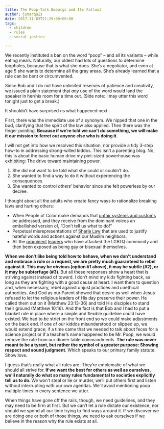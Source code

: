 ```yaml
---
title: The Poop-Talk Embargo and Its Fallout
author: jsmarquis
date: 2017-11-03T21:25:00+00:00
tags:
  - children
  - rules
  - social justice

---
```


We recently instituted a ban on the word &#8220;poop&#8221; &#8211; and all its variants &#8211; while eating meals. Naturally, our oldest had lots of questions to determine loopholes, because that is what she does. She&#8217;s a negotiator, and even at age 5 she wants to determine all the gray areas. She&#8217;s already learned that a rule can be bent or circumvented.

Since Bob and I do not have unlimited reserves of patience and creativity, we issued a plain statement that <i>any</i> use of the word would land the speaker in her/his room for a time out. (Side note: I may utter this word tonight just to get a break.)

It shouldn&#8217;t have surprised us what happened next.

First, there was the immediate use of a synonym. We nipped that one in the bud, clarifying that the spirit of the law also applied.
Then there was the finger pointing. <b>Because if we&#8217;re told we can&#8217;t do something, we will make it our mission to ferret out anyone else who is doing it. </b>

I will not get into how we resolved this situation, nor provide a tidy 3-step how-to in addressing strong-willed kiddos. This isn&#8217;t a parenting blog. No, this is about the basic human drive my pint-sized powerhouse was exhibiting: The drive toward maintaining power.

  1. She did not want to be told what she could or couldn&#8217;t do.
  2. She wanted to find a way to do it without experiencing the consequences.
  3. She wanted to control <i>others&#8217;</i> behavior since she felt powerless by our decree.

I thought about all the adults who create fancy ways to rationalize breaking laws and hurting others:

  * When People of Color make demands that <a href="https://www.youtube.com/watch?v=J5b_-TZwQ0I" target="_blank">unfair systems and customs</a> be addressed, and they receive from the dominant voices an embellished version of, &#8220;Don&#8217;t tell us what to do!&#8221;&nbsp;
  * Perpetual misrepresentations of <a href="https://www.youtube.com/watch?v=umjP1eJM62M" target="_blank">Sharia Law</a> that are used to justify hateful words and actions against our Muslim neighbors.&nbsp;
  * All the <a href="https://www.advocate.com/politics/politicians/2015/05/29/16-antigay-leaders-exposed-gay-or-bi" target="_blank">prominent</a> <a href="https://www.advocate.com/politics/politicians/2015/05/29/16-antigay-leaders-exposed-gay-or-bi" target="_blank">leaders</a> who have attacked the LGBTQ community and then been exposed as being gay or bisexual themselves.

<b>When we don&#8217;t like being told how to behave, when we don&#8217;t understand and embrace a rule or a request, we are pretty much guaranteed to rebel against it. This may be obvious (option #1 above), it may be subtle (#2), or it may be subterfuge (#3). </b>But all these responses show a heart that is striving against instead of toward.
I don&#8217;t mind my kids fighting back, as long as they are fighting with a good cause at heart. I want them to question and, when necessary, rebel against unjust practices and unethical authorities. And God as our Parent showed that desire as well when Jesus refused to let the religious leaders of His day preserve their power. He called them out on it (Matthew 23:13-36) and told His disciples to stand their ground (Matthew 10:16).
And the fact is that Bob and I had to put a blanket rule in place where a simple and flexible guideline could have existed. We had to be strict on the front end so we could make adjustments on the back end. If one of our kiddos misunderstood or slipped up, we would extend grace; if a time came that we needed to talk about feces for a science project or if a teacher&#8217;s name happened to be Mr. Poop, we would remove the rule from our dinner table commandments. <b>The rule was never meant to be a tyrant, but rather the symbol of a greater purpose: Showing respect and sound judgment.</b> Which speaks to our primary family statute: Show love.


I guess that&#8217;s really what all rules are. They&#8217;re emblematic of what we should all strive for.<b> If we want the best for others as well as ourselves, we&#8217;ll naturally do what so many rules fundamental to societies explicitly tell us to do. </b>We won&#8217;t steal or lie or murder, we&#8217;ll put others first and listen without interrupting with our own agendas. We&#8217;ll avoid mentioning poop multiple times in every sentence we utter.

When things have gone off the rails, though, we need guidelines, and they may need to be firm at first. But we can&#8217;t let a rule dictate our existence, nor should we spend all our time trying to find ways around it. If we discover we are doing one or both of those things, we need to ask ourselves if we believe in the reason why the rule exists at all.

